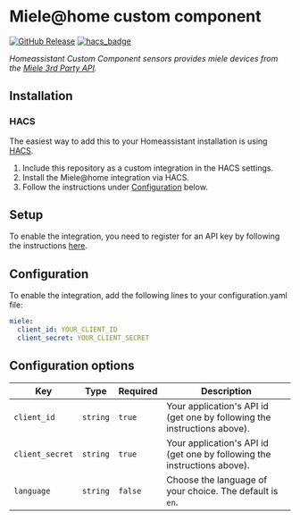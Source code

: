 # Miele@home custom component

[![GitHub Release][releases-shield]][releases]
[![hacs_badge][hacs-shield]][hacs]

_Homeassistant Custom Component sensors provides miele devices from the [Miele 3rd Party API](https://www.miele.com/developer)._

## Installation

### HACS

The easiest way to add this to your Homeassistant installation is using [HACS](https://custom-components.github.io/hacs/).

1. Include this repository as a custom integration in the HACS settings.
2. Install the Miele@home integration via HACS.
3. Follow the instructions under [Configuration](#configuration) below.

## Setup

To enable the integration, you need to register for an API key by following the instructions [here](https://www.miele.com/f/com/en/register_api.aspx).

## Configuration

To enable the integration, add the following lines to your configuration.yaml file:

```yaml
miele:
  client_id: YOUR_CLIENT_ID
  client_secret: YOUR_CLIENT_SECRET
```

## Configuration options

Key | Type | Required | Description
-- | -- | -- | --
`client_id` | `string` | `true` | Your application's API id (get one by following the instructions above).
`client_secret` | `string` | `true` | Your application's API id (get one by following the instructions above).
`language` | `string` | `false` | Choose the language of your choice. The default is `en`.


[releases-shield]: https://img.shields.io/github/v/release/minzel/home-assistant-miele
[releases]: https://github.com/minzel/home-assistant-miele/releases
[hacs-shield]: https://img.shields.io/badge/HACS-Custom-orange.svg
[hacs]: https://github.com/custom-components/hacs
